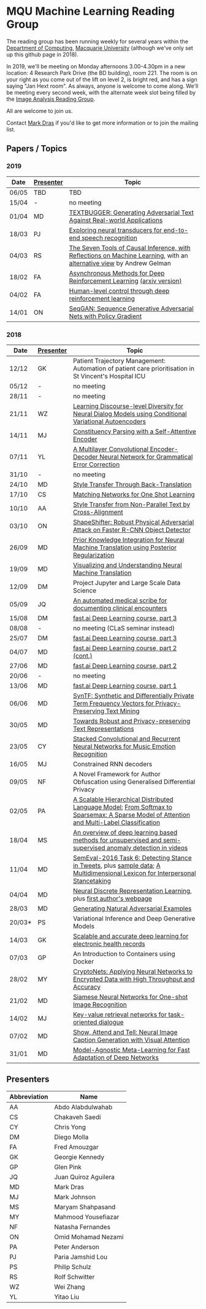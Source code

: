 
# MQU Machine Learning Reading Group



The reading group has been running weekly for several years within the
[Department of Computing](http://comp.mq.edu.au), [Macquarie University](https://www.mq.edu.au/) (although we've only set
up this github page in 2018).

In 2019, we'll be meeting on Monday afternoons 3.00-4.30pm in a new
location: 4 Research Park Drive (the BD building), room 221.  The room
is on your right as you come out of the lift on level 2, is bright
red, and has a sign saying "Jan Hext room".  As always, anyone is
welcome to come along.
We'll be meeting every
second week, with the alternate week slot being filled by the [Image
Analysis Reading Group](https://computing-mq.github.io/iarg/).  

All are
welcome to join us.

Contact [Mark Dras](http://web.science.mq.edu.au/~madras/) if you'd
like to get more information or to join the mailing list.

## Papers / Topics

### 2019

Date | [Presenter](#presenters) | Topic
---- | --------- | -----
06/05 | TBD | TBD
15/04 | - | no meeting
01/04 | MD | [TEXTBUGGER: Generating Adversarial Text Against Real-world Applications](https://www.ndss-symposium.org/wp-content/uploads/2019/02/ndss2019_03A-5_Li_paper.pdf)
18/03 | PJ | [Exploring neural transducers for end-to-end speech recognition](https://arxiv.org/pdf/1707.07413.pdf)
04/03 | RS | [The Seven Tools of Causal Inference, with Reflections on Machine Learning](https://cacm.acm.org/magazines/2019/3/234929-the-seven-tools-of-causal-inference-with-reflections-on-machine-learning/fulltext?fbclid=IwAR2ZBecxuvia6jvYy02zKame2up79T8P_gLXpGMOEz0FilLzM_OpSosahf8), with an [alternative view](https://statmodeling.stat.columbia.edu/2019/01/08/book-pearl-mackenzie/) by Andrew Gelman
18/02 | FA | [Asynchronous Methods for Deep Reinforcement Learning](http://proceedings.mlr.press/v48/mniha16.pdf) [(arxiv version)](https://arxiv.org/pdf/1602.01783.pdf)
04/02 | FA | [Human-level control through deep reinforcement learning](https://web.stanford.edu/class/psych209/Readings/MnihEtAlHassibis15NatureControlDeepRL.pdf)
14/01 | ON | [SeqGAN: Sequence Generative Adversarial Nets with Policy Gradient](http://www.aaai.org/ocs/index.php/AAAI/AAAI17/paper/download/14344/14489)

### 2018

Date | [Presenter](#presenters) | Topic
---- | --------- | -----
12/12 | GK | Patient Trajectory Management: Automation of patient care prioritisation in St Vincent's Hospital ICU
05/12 | - | no meeting
28/11 | - | no meeting
21/11 | WZ | [Learning Discourse-level Diversity for Neural Dialog Models using Conditional Variational Autoencoders](http://aclweb.org/anthology/P17-1061)
14/11 | MJ | [Constituency Parsing with a Self-Attentive Encoder](http://nlp.cs.berkeley.edu/pubs/Kitaev-Klein_2018_SelfAttentiveParser_paper.pdf)
07/11 | YL | [A Multilayer Convolutional Encoder-Decoder Neural Network for Grammatical Error Correction](https://arxiv.org/pdf/1801.08831.pdf)
31/10 | - | no meeting
24/10 | MD | [Style Transfer Through Back-Translation](https://arxiv.org/pdf/1804.09000.pdf)
17/10 | CS | [Matching Networks for One Shot Learning](https://arxiv.org/pdf/1606.04080.pdf)
10/10 | AA | [Style Transfer from Non-Parallel Text by Cross-Alignment](https://arxiv.org/abs/1705.09655)
03/10 | ON | [ShapeShifter: Robust Physical Adversarial Attack on Faster R-CNN Object Detector](http://www.ecmlpkdd2018.org/wp-content/uploads/2018/09/588.pdf)
26/09 | MD | [Prior Knowledge Integration for Neural Machine Translation using Posterior Regularization](http://nlp.csai.tsinghua.edu.cn/~ly/papers/acl2017_zjc.pdf)
19/09 | MD | [Visualizing and Understanding Neural Machine Translation](http://nlp.csai.tsinghua.edu.cn/~ly/papers/acl2017_dyz.pdf)
12/09 | DM | Project Jupyter and Large Scale Data Science
05/09 | JQ | [An automated medical scribe for documenting clinical encounters](http://aclweb.org/anthology/N18-5003)
15/08 | DM | [fast.ai Deep Learning course, part 3](http://course.fast.ai/)
08/08 | - | no meeting (CLaS seminar instead)
25/07 | DM | [fast.ai Deep Learning course, part 3](http://course.fast.ai/)
04/07 | MD | [fast.ai Deep Learning course, part 2 (cont.)](http://course.fast.ai/)
27/06 | MD | [fast.ai Deep Learning course, part 2](http://course.fast.ai/)
20/06 | - | no meeting
13/06 | MD | [fast.ai Deep Learning course, part 1](http://course.fast.ai/)
06/06 | MD | [SynTF: Synthetic and Differentially Private Term Frequency Vectors for Privacy-Preserving Text Mining](https://arxiv.org/pdf/1805.00904.pdf)
30/05 | MD | [Towards Robust and Privacy-preserving Text Representations](https://arxiv.org/pdf/1805.06093.pdf)
23/05 | CY | [Stacked Convolutional and Recurrent Neural Networks for Music Emotion Recognition](https://arxiv.org/abs/1706.02292)
16/05 | MJ | Constrained RNN decoders
09/05 | NF | A Novel Framework for Author Obfuscation using Generalised Differential Privacy
02/05 | PA | [A Scalable Hierarchical Distributed Language Model](https://protect-au.mimecast.com/s/x85iClx1OYUPvjXU1syHM?domain=papers.nips.cc); [From Softmax to Sparsemax: A Sparse Model of Attention and Multi-Label Classification](https://protect-au.mimecast.com/s/phXGCmO5wZsPr9WUDGoFp?domain=arxiv.org)
18/04 | MS | [An overview of deep learning based methods for unsupervised and semi-supervised anomaly detection in videos](https://arxiv.org/abs/1801.03149)
11/04 | MD | [SemEval-2016 Task 6: Detecting Stance in Tweets](https://www.aclweb.org/anthology/S/S16/S16-1003.pdf), plus [sample data](http://alt.qcri.org/semeval2016/task6/data/uploads/semeval2016-task6-trainingdata.txt); [A Multidimensional Lexicon for Interpersonal Stancetaking](https://aclanthology.info/papers/P17-1082/p17-1082)
04/04 | MD | [Neural Discrete Representation Learning](https://arxiv.org/abs/1711.00937), plus [first author's webpage](https://avdnoord.github.io/homepage/vqvae/)
28/03 | MD | [Generating Natural Adversarial Examples](https://arxiv.org/abs/1710.11342)
20/03* | PS | Variational Inference and Deep Generative Models
14/03 | GK | [Scalable and accurate deep learning for electronic health records](https://arxiv.org/abs/1801.07860)
07/03 | GP | An Introduction to Containers using Docker
28/02 | MY | [CryptoNets: Applying Neural Networks to Encrypted Data with High Throughput and Accuracy](http://proceedings.mlr.press/v48/gilad-bachrach16.pdf)
21/02 | MD | [Siamese Neural Networks for One-shot Image Recognition](https://www.cs.cmu.edu/~rsalakhu/papers/oneshot1.pdf)
14/02 | MJ | [Key-value retrieval networks for task-oriented dialogue](https://arxiv.org/abs/1705.05414)
07/02 | MD | [Show, Attend and Tell: Neural Image Caption Generation with Visual Attention](https://arxiv.org/abs/1502.03044)
31/01 | MD | [Model-Agnostic Meta-Learning for Fast Adaptation of Deep Networks](https://arxiv.org/abs/1703.03400)

## Presenters

Abbreviation | Name
------------ | ----
AA | Abdo Alabdulwahab
CS | Chakaveh Saedi
CY | Chris Yong
DM | Diego Molla
FA | Fred Amouzgar
GK | Georgie Kennedy
GP | Glen Pink
JQ | Juan Quiroz Aguilera
MD | Mark Dras
MJ | Mark Johnson
MS | Maryam Shahpasand
MY | Mahmood Yousefiazar
NF | Natasha Fernandes
ON | Omid Mohamad Nezami
PA | Peter Anderson
PJ | Paria Jamshid Lou
PS | Philip Schulz
RS | Rolf Schwitter
WZ | Wei Zhang
YL | Yitao Liu
